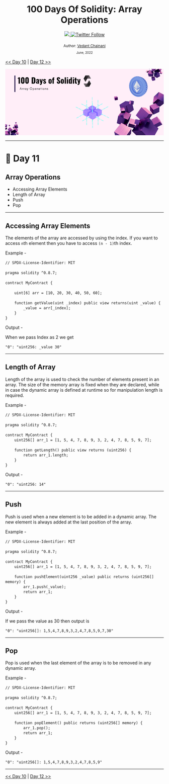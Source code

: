 <div align="center">
  <h1> 100 Days Of Solidity: Array Operations</h1>
  <a class="header-badge" target="_blank" href="https://dev.to/envoy_">
  <img src="https://img.shields.io/badge/dev.to-0A0A0A?style=for-the-badge&logo=devdotto&logoColor=white">
  </a>
  <a class="header-badge" target="_blank" href="https://twitter.com/Envoy_1084">
  <img alt="Twitter Follow" src="https://img.shields.io/twitter/follow/Envoy_1084?style=social">
  </a>

<sub>Author:
<a href="https://dev.to/envoy_" target="_blank">Vedant Chainani</a><br>
<small> June, 2022</small>
</sub>
</div>

[<< Day 10](../Day%2010%20-Arrays/readme.md) | [Day 12 >>]()

![Day 11](./cover.png)

---

# 📔 Day 11

## Array Operations

- Accessing Array Elements
- Length of Array
- Push
- Pop

---

## Accessing Array Elements

The elements of the array are accessed by using the index. If you want to access `n`th element then you have to access `(n - 1)`th index.

Example - 

```solidity
// SPDX-License-Identifier: MIT

pragma solidity ^0.8.7;  
  
contract MyContract {  
  
    uint[6] arr = [10, 20, 30, 40, 50, 60];

    function getValue(uint _index) public view returns(uint _value) {
        _value = arr[_index];
    }
}
```

Output -

When we pass Index as 2 we get 
```solidity
"0": "uint256: _value 30"
```

---

## Length of Array

Length of the array is used to check the number of elements present in an array. The size of the memory array is fixed when they are declared, while in case the dynamic array is defined at runtime so for manipulation length is required.

Example -

```solidity
// SPDX-License-Identifier: MIT

pragma solidity ^0.8.7;

contract MyContract {
    uint256[] arr_1 = [1, 5, 4, 7, 8, 9, 3, 2, 4, 7, 8, 5, 9, 7];

    function getLength() public view returns (uint256) {
        return arr_1.length;
    }
}
```

Output -
```solidity
"0": "uint256: 14"
```

---

## Push

Push is used when a new element is to be added in a dynamic array. The new element is always added at the last position of the array.

Example -

```solidity
// SPDX-License-Identifier: MIT

pragma solidity ^0.8.7;

contract MyContract {
    uint256[] arr_1 = [1, 5, 4, 7, 8, 9, 3, 2, 4, 7, 8, 5, 9, 7];

    function pushElement(uint256 _value) public returns (uint256[] memory) {
        arr_1.push(_value);
        return arr_1;
    }
}
```

Output -

If we pass the value as 30 then output is 
```solidity
"0": "uint256[]: 1,5,4,7,8,9,3,2,4,7,8,5,9,7,30"
```

---

## Pop

Pop is used when the last element of the array is to be removed in any dynamic array.

Example -

```solidity
// SPDX-License-Identifier: MIT

pragma solidity ^0.8.7;

contract MyContract {
    uint256[] arr_1 = [1, 5, 4, 7, 8, 9, 3, 2, 4, 7, 8, 5, 9, 7];

    function popElement() public returns (uint256[] memory) {
        arr_1.pop();
        return arr_1;
    }
}
```

Output -
```solidity
"0": "uint256[]: 1,5,4,7,8,9,3,2,4,7,8,5,9"
```

---
[<< Day 10](../Day%2010%20-Arrays/readme.md) | [Day 12 >>]()